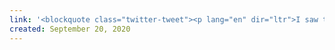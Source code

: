 ```yaml
---
link: '<blockquote class="twitter-tweet"><p lang="en" dir="ltr">I saw this thread on AWS, so I decided to do a similar thread on the services in Google Cloud Platform (GCP).<br><br>1. Google AppEngine - GAE:<br><br>One of Google’s serverless offerings. GAE is GCP’s Platform as a Service (akin to Heroku). It’s a fully managed service that enables you<br><br>👇 <a href="https://t.co/QSNoiAeXiF">https://t.co/QSNoiAeXiF</a></p>&mdash; 6ones (@chidinduogbonna) <a href="https://twitter.com/chidinduogbonna/status/1309101691317481472?ref_src=twsrc%5Etfw">September 24, 2020</a></blockquote>'
created: September 20, 2020
---
```

